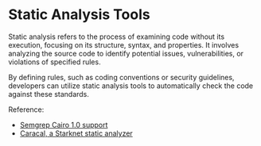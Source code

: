 # Static Analysis Tools

Static analysis refers to the process of examining code without its execution, focusing on its structure, syntax, and properties. It involves analyzing the source code to identify potential issues, vulnerabilities, or violations of specified rules.

By defining rules, such as coding conventions or security guidelines, developers can utilize static analysis tools to automatically check the code against these standards.

Reference:

- [Semgrep Cairo 1.0 support](https://semgrep.dev/blog/2023/semgrep-now-supports-cairo-1-0)
- [Caracal, a Starknet static analyzer](https://github.com/crytic/caracal)
